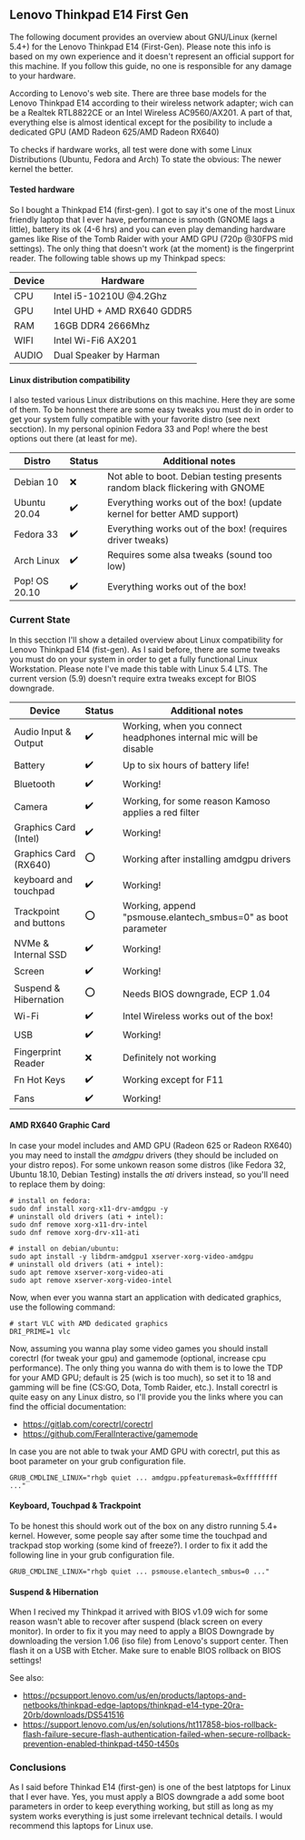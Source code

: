 ## Lenovo Thinkpad E14 First Gen

The following document provides an overview about GNU/Linux (kernel 5.4+) for the Lenovo Thinkpad E14 (First-Gen). Please note this info is based on my own experience and it doesn't represent an official support for this machine. If you follow this guide, no one is responsible for any damage to your hardware.

According to Lenovo's web site. There are three base models for the Lenovo Thinkpad E14 according to their wireless network adapter; wich can be a Realtek RTL8822CE or an Intel Wireless AC9560/AX201. A part of that, everything else is almost identical except for the posibility to include a dedicated GPU (AMD Radeon 625/AMD Radeon RX640)

To checks if hardware works, all test were done with some Linux Distributions (Ubuntu, Fedora and Arch) To state the obvious: The newer kernel the better.

#### Tested hardware

So I bought a Thinkpad E14 (first-gen). I got to say it's one of the most Linux friendly laptop that I ever have, performance is smooth (GNOME lags a little), battery its ok (4-6 hrs) and you can even play demanding hardware games like Rise of the Tomb Raider with your AMD GPU (720p @30FPS mid settings). The only thing that doesn't work (at the moment) is the fingerprint reader. The following table shows up my Thinkpad specs:

| Device        | Hardware                       |
|---------------|--------------------------------|
| CPU           | Intel i5-10210U @4.2Ghz        |
| GPU           | Intel UHD + AMD RX640 GDDR5    |
| RAM           | 16GB DDR4 2666Mhz              |
| WIFI          | Intel Wi-Fi6 AX201             |
| AUDIO         | Dual Speaker by Harman         |

#### Linux distribution compatibility

I also tested various Linux distributions on this machine. Here they are some of them. To be honnest there are some easy tweaks you must do in order to get your system fully compatible with your favorite distro (see next secction). In my personal opinion Fedora 33 and Pop! where the best options out there (at least for me).

| Distro        | Status             | Additional notes                                                             |
|---------------|--------------------|------------------------------------------------------------------------------|
| Debian 10     | :x:                | Not able to boot. Debian testing presents random black flickering with GNOME |
| Ubuntu 20.04  | :heavy_check_mark: | Everything works out of the box! (update kernel for better AMD support)      |
| Fedora 33     | :heavy_check_mark: | Everything works out of the box! (requires driver tweaks)                    |
| Arch Linux    | :heavy_check_mark: | Requires some alsa tweaks (sound too low)                                    |
| Pop! OS 20.10 | :heavy_check_mark: | Everything works out of the box!                                             |

### Current State

In this secction I'll show a detailed overview about Linux compatibility for Lenovo Thinkpad E14 (fist-gen). As I said before, there are some tweaks you must do  on your system in order to get a fully functional Linux Workstation. Please note I've made this table with Linux 5.4 LTS. The current version (5.9) doesn't require extra tweaks except for BIOS downgrade.

| Device                            | Status                              | Additional notes                                                                |
|-----------------------------------|-------------------------------------|---------------------------------------------------------------------------------|
| Audio Input & Output              | :heavy_check_mark:                  | Working, when you connect headphones internal mic will be disable               |
| Battery                           | :heavy_check_mark:                  | Up to six hours of battery life!                                                | 
| Bluetooth                         | :heavy_check_mark:                  | Working!                                                                        |
| Camera                            | :heavy_check_mark:                  | Working, for some reason Kamoso applies a red filter                            |
| Graphics Card (Intel)             | :heavy_check_mark:                  | Working!                                                                        |
| Graphics Card (RX640)             | :o:                                 | Working after installing amdgpu drivers                                         |
| keyboard and touchpad             | :heavy_check_mark:                  | Working!                                                                        |
| Trackpoint and buttons            | :o:                                 | Working, append "psmouse.elantech_smbus=0" as boot parameter                    |
| NVMe & Internal SSD               | :heavy_check_mark:                  | Working!                                                                        |
| Screen                            | :heavy_check_mark:                  | Working!                                                                        |
| Suspend & Hibernation             | :o:                                 | Needs BIOS downgrade, ECP 1.04                                                  |
| Wi-Fi                             | :heavy_check_mark:                  | Intel Wireless works out of the box!                                            |
| USB                               | :heavy_check_mark:                  | Working!                                                                        |
| Fingerprint Reader                | :x:                                 | Definitely not working                                                          |
| Fn Hot Keys                       | :heavy_check_mark:                  | Working except for F11                                                          |
| Fans                              | :heavy_check_mark:                  | Working!                                                                        |


#### AMD RX640 Graphic Card

In case your model includes and AMD GPU (Radeon 625 or Radeon RX640) you may need to install the *amdgpu* drivers (they should be included on your distro repos). For some unkown reason some distros (like Fedora 32, Ubuntu 18.10, Debian Testing) installs the *ati* drivers instead, so you'll need to replace them by doing:

    # install on fedora:
    sudo dnf install xorg-x11-drv-amdgpu -y
    # uninstall old drivers (ati + intel):
    sudo dnf remove xorg-x11-drv-intel 
    sudo dnf remove xorg-drv-x11-ati
    
    # install on debian/ubuntu:
    sudo apt install -y libdrm-amdgpu1 xserver-xorg-video-amdgpu
    # uninstall old drivers (ati + intel):
    sudo apt remove xserver-xorg-video-ati
    sudo apt remove xserver-xorg-video-intel

Now, when ever you wanna start an application with dedicated graphics, use the following command:

    # start VLC with AMD dedicated graphics
    DRI_PRIME=1 vlc
    
Now, assuming you wanna play some video games you should install corectrl (for tweak your gpu) and gamemode (optional, increase cpu performance). The only thing you wanna do with them is to lowe the TDP for your AMD GPU; default is 25 (wich is too much), so set it to 18 and gamming will be fine (CS:GO, Dota, Tomb Raider, etc.). Install corectrl is quite easy on any Linux distro, so I'll provide you the links where you can find the official documentation:

- https://gitlab.com/corectrl/corectrl
- https://github.com/FeralInteractive/gamemode

In case you are not able to twak your AMD GPU with corectrl, put this as boot parameter on your grub configuration file.

    GRUB_CMDLINE_LINUX="rhgb quiet ... amdgpu.ppfeaturemask=0xffffffff ..."

#### Keyboard, Touchpad & Trackpoint

To be honest this should work out of the box on any distro running 5.4+ kernel. However, some people say after some time the touchpad and trackpad stop working (some kind of freeze?). I order to fix it add the following line in your grub configuration file.
    
    GRUB_CMDLINE_LINUX="rhgb quiet ... psmouse.elantech_smbus=0 ..."
    
#### Suspend & Hibernation

When I recived my Thinkpad it arrived with BIOS v1.09 wich for some reason wasn't able to recover after suspend (black screen on every monitor). In order to fix it you may need to apply a BIOS Downgrade by downloading the version 1.06 (iso file) from Lenovo's support center. Then flash it on a USB with Etcher. Make sure to enable BIOS rollback on BIOS settings!

See also:
- https://pcsupport.lenovo.com/us/en/products/laptops-and-netbooks/thinkpad-edge-laptops/thinkpad-e14-type-20ra-20rb/downloads/DS541516
- https://support.lenovo.com/us/en/solutions/ht117858-bios-rollback-flash-failure-secure-flash-authentication-failed-when-secure-rollback-prevention-enabled-thinkpad-t450-t450s

### Conclusions

As I said before Thinkad E14 (first-gen) is one of the best latptops for Linux that I ever have. Yes, you must apply a BIOS downgrade a add some boot parameters in order to keep everything working, but still as long as my system works everything is just some irrelevant technical details. I would recommend this laptops for Linux use.
